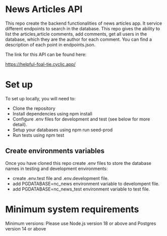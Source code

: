 # News Articles API

This repo create the backend functionalities of news articles app. It service different endpoints to search in the database. This repo gives the ability to list the articles,article comments, add comments, get all users in the database, which they are the author for each comment. You can find a description of each point in endpoints.json.

The link for this API can be found here:

https://helpful-foal-tie.cyclic.app/

# Set up

To set up locally, you will need to:

- Clone the repository
- Install dependencies using npm install
- Configure .env files for development and test (see below for more detail).
- Setup your databases using npm run seed-prod
- Run tests using npm test

## Create environments variables

Once you have cloned this repo create .env files to store the database names in testing and development environments:

- create .env.test file and .env.development file.
- add PGDATABASE=nc_news environment variable to develompent file.
- add PGDATABASE=nc_news_test environment variable to test file.

# Minimum system requirements

Minimum versions: Please use Node.js version 18 or above and Postgres version 14 or above
